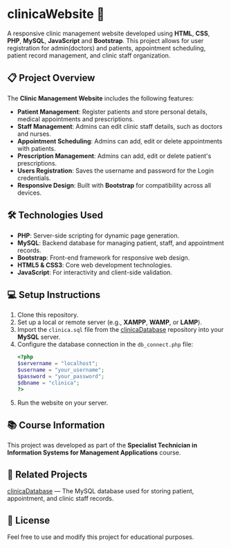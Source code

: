 # clinicaWebsite 🏥
A responsive clinic management website developed using **HTML**, **CSS**, **PHP**, **MySQL**, **JavaScript** and **Bootstrap**. This project allows for user registration for admin(doctors) and patients, appointment scheduling, patient record management, and clinic staff organization.

## 📋 Project Overview

The **Clinic Management Website** includes the following features:
- **Patient Management**: Register patients and store personal details, medical appointments and prescriptions.
- **Staff Management**: Admins can edit clinic staff details, such as doctors and nurses.
- **Appointment Scheduling**: Admins can add, edit or delete appointments with patients.
- **Prescription Management**: Admins can add, edit or delete patient's prescriptions.
- **Users Registration**: Saves the username and password for the Login credentials.
- **Responsive Design**: Built with **Bootstrap** for compatibility across all devices.

## 🛠️ Technologies Used

- **PHP**: Server-side scripting for dynamic page generation.
- **MySQL**: Backend database for managing patient, staff, and appointment records.
- **Bootstrap**: Front-end framework for responsive web design.
- **HTML5 & CSS3**: Core web development technologies.
- **JavaScript**: For interactivity and client-side validation.

## 💻 Setup Instructions

1. Clone this repository.
2. Set up a local or remote server (e.g., **XAMPP**, **WAMP**, or **LAMP**).
3. Import the `clinica.sql` file from the [clinicaDatabase](https://github.com/tatianafrsousa/clinicaDatabase) repository into your **MySQL** server.
4. Configure the database connection in the `db_connect.php` file:
   ```php
   <?php
   $servername = "localhost";
   $username = "your_username";
   $password = "your_password";
   $dbname = "clinica";
   ?>
5. Run the website on your server.

## 📚 Course Information
This project was developed as part of the  **Specialist Technician in Information Systems for Management Applications** course.

## 🔗 Related Projects
[clinicaDatabase](https://github.com/tatianafrsousa/clinicaDatabase) — The MySQL database used for storing patient, appointment, and clinic staff records.

## 📝 License
Feel free to use and modify this project for educational purposes.
